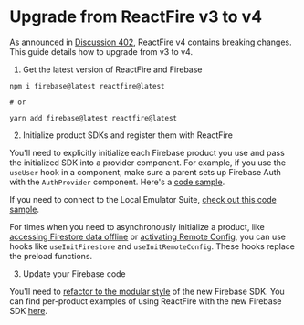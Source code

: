 # Upgrade from ReactFire v3 to v4

As announced in [Discussion 402](https://github.com/FirebaseExtended/reactfire/discussions/402), ReactFire v4 contains breaking changes. This guide details how to upgrade from v3 to v4.

1. Get the latest version of ReactFire and Firebase

```
npm i firebase@latest reactfire@latest

# or

yarn add firebase@latest reactfire@latest
```

2. Initialize product SDKs and register them with ReactFire

You'll need to explicitly initialize each Firebase product you use and pass the initialized SDK into a provider component. For example, if you use the `useUser` hook in a component, make sure a parent sets up Firebase Auth with the `AuthProvider` component. Here's a [code sample](./use.md#initialize-product-sdks-and-register-them-with-reactfire).

If you need to connect to the Local Emulator Suite, [check out this code sample](./use.md#connect-to-the-firebase-local-emulator-suite).

For times when you need to asynchronously initialize a product, like [accessing Firestore data offline](./use.md#access-data-offline) or [activating Remote Config](./use.md#initialize-fetch-and-activate), you can use hooks like `useInitFirestore` and `useInitRemoteConfig`. These hooks replace the preload functions.

3. Update your Firebase code

You'll need to [refactor to the modular style](https://firebase.google.com/docs/web/modular-upgrade#refactor_to_the_modular_style) of the new Firebase SDK. You can find per-product examples of using ReactFire with the new Firebase SDK [here](./use.md#using-reactfire).
